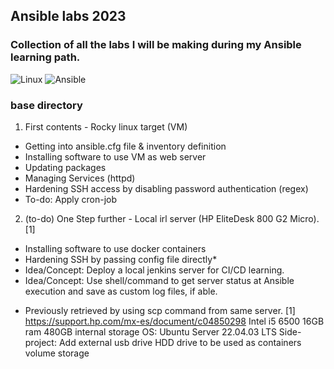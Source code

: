## Ansible labs 2023


### Collection of all the labs I will be making during my Ansible learning path.

![Linux](https://img.shields.io/badge/Linux-FCC624?style=for-the-badge&logo=linux&logoColor=black)
![Ansible](https://img.shields.io/badge/ansible-%231A1918.svg?style=for-the-badge&logo=ansible&logoColor=white)

<!-- ![Apache](https://img.shields.io/badge/apache-%23D42029.svg?style=for-the-badge&logo=apache&logoColor=white)
# ![GitHub Actions](https://img.shields.io/badge/github%20actions-%232671E5.svg?style=for-the-badge&logo=githubactions&logoColor=white)
# ![Jenkins](https://img.shields.io/badge/jenkins-%232C5263.svg?style=for-the-badge&logo=jenkins&logoColor=white) -->


### base directory
1. First contents - Rocky linux target (VM)
- Getting into ansible.cfg file & inventory definition
- Installing software to use VM as web server
- Updating packages
- Managing Services (httpd)
- Hardening SSH access by disabling password authentication (regex)
- To-do: Apply cron-job

2. (to-do) One Step further - Local irl server (HP EliteDesk 800 G2 Micro). [1]
- Installing software to use docker containers
- Hardening SSH by passing config file directly*
- Idea/Concept: Deploy a local jenkins server for CI/CD learning.
- Idea/Concept: Use shell/command to get server status at Ansible execution and save as custom log files, if able.


* Previously retrieved by using scp command from same server.
[1] https://support.hp.com/mx-es/document/c04850298
Intel i5 6500
16GB ram
480GB internal storage
OS: Ubuntu Server 22.04.03 LTS
Side-project: Add external usb drive HDD drive to be used as containers volume storage